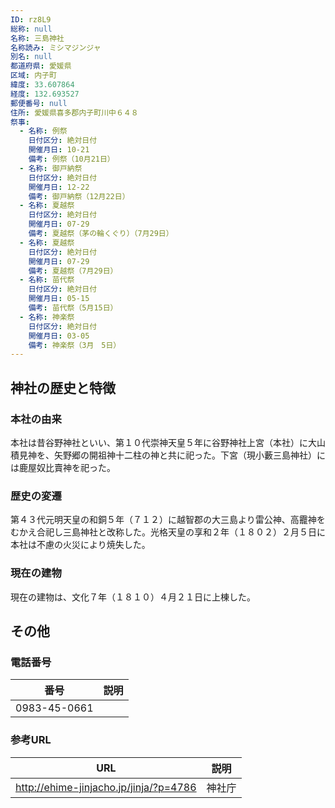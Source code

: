 ```yaml
---
ID: rz8L9
総称: null
名称: 三島神社
名称読み: ミシマジンジャ
別名: null
都道府県: 愛媛県
区域: 内子町
緯度: 33.607864
経度: 132.693527
郵便番号: null
住所: 愛媛県喜多郡内子町川中６４８
祭事:
  - 名称: 例祭
    日付区分: 絶対日付
    開催月日: 10-21
    備考: 例祭（10月21日）
  - 名称: 御戸納祭
    日付区分: 絶対日付
    開催月日: 12-22
    備考: 御戸納祭（12月22日）
  - 名称: 夏越祭
    日付区分: 絶対日付
    開催月日: 07-29
    備考: 夏越祭（茅の輪くぐり）（7月29日）
  - 名称: 夏越祭
    日付区分: 絶対日付
    開催月日: 07-29
    備考: 夏越祭（7月29日）
  - 名称: 苗代祭
    日付区分: 絶対日付
    開催月日: 05-15
    備考: 苗代祭（5月15日）
  - 名称: 神楽祭
    日付区分: 絶対日付
    開催月日: 03-05
    備考: 神楽祭（3月　5日）
---
```


## 神社の歴史と特徴

### 本社の由来

本社は昔谷野神社といい、第１０代崇神天皇５年に谷野神社上宮（本社）に大山積見神を、矢野郷の開祖神十二柱の神と共に祀った。下宮（現小藪三島神社）には鹿屋奴比賣神を祀った。

### 歴史の変遷

第４３代元明天皇の和銅５年（７１２）に越智郡の大三島より雷公神、高龗神をむかえ合祀し三島神社と改称した。光格天皇の享和２年（１８０２）２月５日に本社は不慮の火災により焼失した。

### 現在の建物

現在の建物は、文化７年（１８１０）４月２１日に上棟した。

## その他

### 電話番号

| 番号         | 説明 |
| ------------ | ---- |
| 0983-45-0661 |      |

### 参考URL

| URL                                    | 説明   |
| -------------------------------------- | ------ |
| http://ehime-jinjacho.jp/jinja/?p=4786 | 神社庁 |
